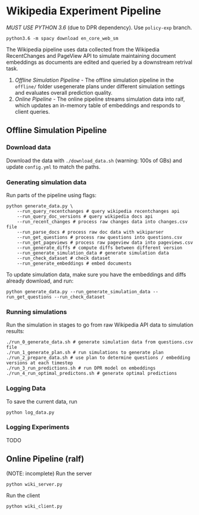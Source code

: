 # Wikipedia Experiment Pipeline

*MUST USE PYTHON 3.6* (due to DPR dependency). Use `policy-exp` branch. 
```
python3.6 -m spacy download en_core_web_sm
```

The Wikipedia pipeline uses data collected from the Wikipedia RecentChanges and PageView API to simulate maintaining document embeddings as documents are edited and queried by a downstream retrival task. 

1. *Offline Simulation Pipeline* - The offline simulation pipeline in the `offline/` folder usegenerate plans under different simulation settings and evaluates overall prediction quality. 
2. *Online Pipeline* - The online pipeline streams simulation data into ralf, which updates an in-memory table of embeddings and responds to client queries. 

## Offline Simulation Pipeline

### Download data
Download the data with `./download_data.sh` (warning: 100s of GBs) and update `config.yml` to match the paths.

### Generating simulation data
Run parts of the pipeline using flags: 
```
python generate_data.py \
	--run_query_recentchanges # query wikipedia recentchanges api
	--run_query_doc_versions # query wikipedia docs api
	--run_recent_changes # process raw changes data into changes.csv file
	--run_parse_docs # process raw doc data with wikiparser
	--run_get_questions # process raw questions into questions.csv
	--run_get_pageviews # process raw pageview data into pageviews.csv
	--run_generate_diffs # compute diffs between different version
	--run_generate_simulation_data # generate simulation data
	--run_check_dataset # check dataset
	--run_generate_embeddings # embed documents 
```
To update simulation data, make sure you have the embeddings and diffs already download, and run: 
```
python generate_data.py --run_generate_simulation_data --run_get_questions --run_check_dataset
```

### Running simulations 
Run the simulation in stages to go from raw Wikipedia API data to simulation results: 

```
./run_0_generate_data.sh # generate simulation data from questions.csv file
./run_1_generate_plan.sh # run simulations to generate plan
./run_2_prepare_data.sh # use plan to determine questions / embedding versions at each timestep 
./run_3_run_predictions.sh # run DPR model on embeddings 
./run_4_run_optimal_predictons.sh # generate optimal predictions 
```

### Logging Data 
To save the current data, run 
```
python log_data.py
```

### Logging Experiments
TODO
 
## Online Pipeline (ralf)
(NOTE: incomplete) 
Run the server 
```
python wiki_server.py
```
Run the client 
```
python wiki_client.py 
```


